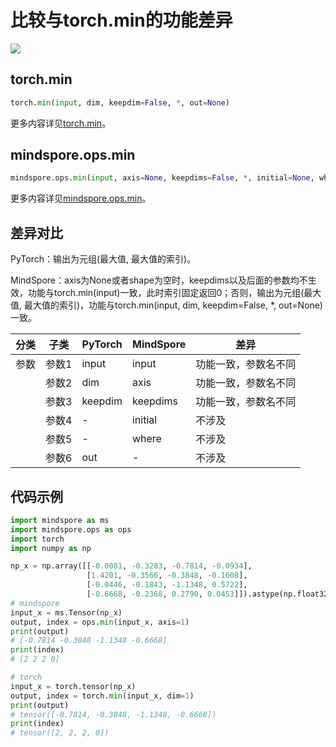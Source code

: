 # 比较与torch.min的功能差异

<a href="https://gitee.com/mindspore/docs/blob/master/docs/mindspore/source_zh_cn/note/api_mapping/pytorch_diff/min.md" target="_blank"><img src="https://mindspore-website.obs.cn-north-4.myhuaweicloud.com/website-images/master/resource/_static/logo_source.png"></a>

## torch.min

```python
torch.min(input, dim, keepdim=False, *, out=None)
```

更多内容详见[torch.min](https://pytorch.org/docs/1.8.1/torch.html#torch.min)。

## mindspore.ops.min

```python
mindspore.ops.min(input, axis=None, keepdims=False, *, initial=None, where=None)
```

更多内容详见[mindspore.ops.min](https://mindspore.cn/docs/zh-CN/master/api_python/ops/mindspore.ops.min.html)。

## 差异对比

PyTorch：输出为元组(最大值, 最大值的索引)。

MindSpore：axis为None或者shape为空时，keepdims以及后面的参数均不生效，功能与torch.min(input)一致，此时索引固定返回0；否则，输出为元组(最大值, 最大值的索引)，功能与torch.min(input, dim, keepdim=False, *, out=None)一致。

| 分类 | 子类 |PyTorch | MindSpore | 差异 |
| --- | --- | --- | --- |---|
|参数 | 参数1 | input | input |功能一致，参数名不同 |
| | 参数2 | dim | axis | 功能一致，参数名不同|
| | 参数3 | keepdim    | keepdims     | 功能一致，参数名不同       |
| | 参数4 | -      |initial    | 不涉及        |
| | 参数5 |  -     |where    | 不涉及        |
| | 参数6 | out    | -         | 不涉及 |

## 代码示例

```python
import mindspore as ms
import mindspore.ops as ops
import torch
import numpy as np

np_x = np.array([[-0.0081, -0.3283, -0.7814, -0.0934],
                 [1.4201, -0.3566, -0.3848, -0.1608],
                 [-0.0446, -0.1843, -1.1348, 0.5722],
                 [-0.6668, -0.2368, 0.2790, 0.0453]]).astype(np.float32)
# mindspore
input_x = ms.Tensor(np_x)
output, index = ops.min(input_x, axis=1)
print(output)
# [-0.7814 -0.3848 -1.1348 -0.6668]
print(index)
# [2 2 2 0]

# torch
input_x = torch.tensor(np_x)
output, index = torch.min(input_x, dim=1)
print(output)
# tensor([-0.7814, -0.3848, -1.1348, -0.6668])
print(index)
# tensor([2, 2, 2, 0])
```
